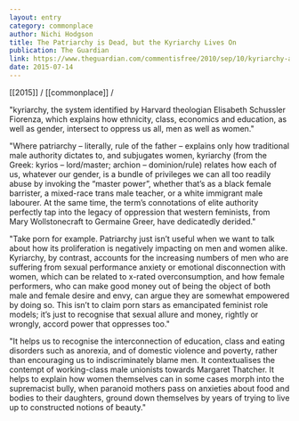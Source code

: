 ```yaml
---
layout: entry
category: commonplace
author: Nichi Hodgson
title: The Patriarchy is Dead, but the Kyriarchy Lives On
publication: The Guardian
link: https://www.theguardian.com/commentisfree/2010/sep/10/kyriarchy-and-patriarchy
date: 2015-07-14
---
```


[[2015]] / [[commonplace]] / 

"kyriarchy, the system identified by Harvard theologian Elisabeth Schussler Fiorenza, which explains how ethnicity, class, economics and education, as well as gender, intersect to oppress us all, men as well as women."

"Where patriarchy – literally, rule of the father – explains only how traditional male authority dictates to, and subjugates women, kyriarchy (from the Greek: kyrios – lord/master; archion – dominion/rule) relates how each of us, whatever our gender, is a bundle of privileges we can all too readily abuse by invoking the “master power”, whether that’s as a black female barrister, a mixed-race trans male teacher, or a white immigrant male labourer. At the same time, the term’s connotations of elite authority perfectly tap into the legacy of oppression that western feminists, from Mary Wollstonecraft to Germaine Greer, have dedicatedly derided."

"Take porn for example. Patriarchy just isn’t useful when we want to talk about how its proliferation is negatively impacting on men and women alike. Kyriarchy, by contrast, accounts for the increasing numbers of men who are suffering from sexual performance anxiety or emotional disconnection with women, which can be related to x-rated overconsumption, and how female performers, who can make good money out of being the object of both male and female desire and envy, can argue they are somewhat empowered by doing so. This isn’t to claim porn stars as emancipated feminist role models; it’s just to recognise that sexual allure and money, rightly or wrongly, accord power that oppresses too."

"It helps us to recognise the interconnection of education, class and eating disorders such as anorexia, and of domestic violence and poverty, rather than encouraging us to indiscriminately blame men. It contextualises the contempt of working-class male unionists towards Margaret Thatcher. It helps to explain how women themselves can in some cases morph into the supremacist bully, when paranoid mothers pass on anxieties about food and bodies to their daughters, ground down themselves by years of trying to live up to constructed notions of beauty."
